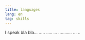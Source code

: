 ```yaml
---
title: languages
lang: en
tag: skills
---
```


I speak bla bla... ..... ..... ... ........... ... ..
